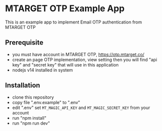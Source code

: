 # MTARGET OTP Example App

This is an example app to implement Email OTP authentication from MTARGET OTP

## Prerequisite
- you must have account in MTARGET OTP, https://otp.mtarget.co/
- create an page OTP implementation, view setting then you will find "api key" and "secret key" that will use in this application
- nodejs v14 installed in system

## Installation
- clone this repository
- copy file ".env.example" to ".env"
- edit ".env" set `MT_MAGIC_API_KEY` and `MT_MAGIC_SECRET_KEY` from your account
- run "npm install"
- run "npm run dev"
